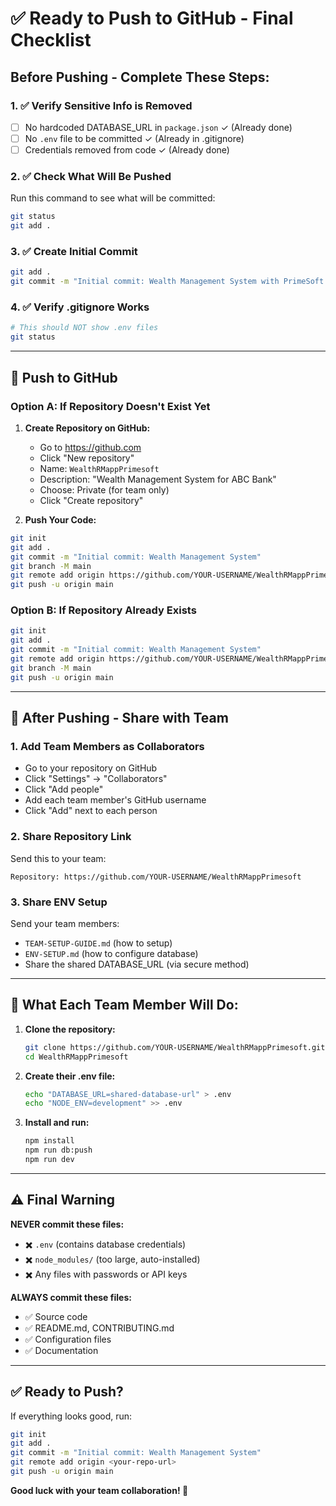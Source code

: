 # ✅ Ready to Push to GitHub - Final Checklist

## Before Pushing - Complete These Steps:

### 1. ✅ Verify Sensitive Info is Removed
- [ ] No hardcoded DATABASE_URL in `package.json` ✓ (Already done)
- [ ] No `.env` file to be committed ✓ (Already in .gitignore)
- [ ] Credentials removed from code ✓ (Already done)

### 2. ✅ Check What Will Be Pushed
Run this command to see what will be committed:
```bash
git status
git add .
```

### 3. ✅ Create Initial Commit
```bash
git add .
git commit -m "Initial commit: Wealth Management System with PrimeSoft branding"
```

### 4. ✅ Verify .gitignore Works
```bash
# This should NOT show .env files
git status
```

---

## 🚀 Push to GitHub

### Option A: If Repository Doesn't Exist Yet

1. **Create Repository on GitHub:**
   - Go to https://github.com
   - Click "New repository"
   - Name: `WealthRMappPrimesoft`
   - Description: "Wealth Management System for ABC Bank"
   - Choose: Private (for team only)
   - Click "Create repository"

2. **Push Your Code:**
```bash
git init
git add .
git commit -m "Initial commit: Wealth Management System"
git branch -M main
git remote add origin https://github.com/YOUR-USERNAME/WealthRMappPrimesoft.git
git push -u origin main
```

### Option B: If Repository Already Exists

```bash
git init
git add .
git commit -m "Initial commit: Wealth Management System"
git remote add origin https://github.com/YOUR-USERNAME/WealthRMappPrimesoft.git
git branch -M main
git push -u origin main
```

---

## 👥 After Pushing - Share with Team

### 1. Add Team Members as Collaborators
- Go to your repository on GitHub
- Click "Settings" → "Collaborators"
- Click "Add people"
- Add each team member's GitHub username
- Click "Add" next to each person

### 2. Share Repository Link
Send this to your team:
```
Repository: https://github.com/YOUR-USERNAME/WealthRMappPrimesoft
```

### 3. Share ENV Setup
Send your team members:
- `TEAM-SETUP-GUIDE.md` (how to setup)
- `ENV-SETUP.md` (how to configure database)
- Share the shared DATABASE_URL (via secure method)

---

## 📝 What Each Team Member Will Do:

1. **Clone the repository:**
   ```bash
   git clone https://github.com/YOUR-USERNAME/WealthRMappPrimesoft.git
   cd WealthRMappPrimesoft
   ```

2. **Create their .env file:**
   ```bash
   echo "DATABASE_URL=shared-database-url" > .env
   echo "NODE_ENV=development" >> .env
   ```

3. **Install and run:**
   ```bash
   npm install
   npm run db:push
   npm run dev
   ```

---

## ⚠️ Final Warning

**NEVER commit these files:**
- ✖️ `.env` (contains database credentials)
- ✖️ `node_modules/` (too large, auto-installed)
- ✖️ Any files with passwords or API keys

**ALWAYS commit these files:**
- ✅ Source code
- ✅ README.md, CONTRIBUTING.md
- ✅ Configuration files
- ✅ Documentation

---

## ✅ Ready to Push?

If everything looks good, run:

```bash
git init
git add .
git commit -m "Initial commit: Wealth Management System"
git remote add origin <your-repo-url>
git push -u origin main
```

**Good luck with your team collaboration! 🚀**


